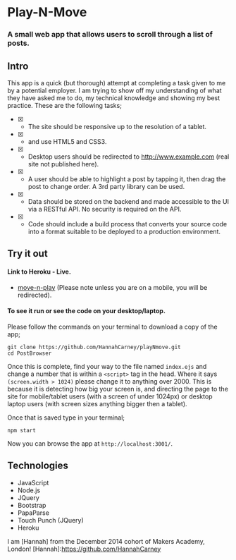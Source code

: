 # Play-N-Move
### A small web app that allows users to scroll through a list of posts.

## Intro

This app is a quick (but thorough) attempt at completing a task given to me by a potential employer. I am trying to show off my understanding of what they have asked me to do, my technical knowledge and showing my best practice. These are the following tasks;

* [X] - The site should be responsive up to the resolution of a tablet.
* [X] - and use HTML5 and CSS3.
* [X] - Desktop users should be redirected to http://www.example.com (real site not published here).
* [X] - A user should be able to highlight a post by tapping it, then drag the post to change order. A 3rd party library can be used.
* [X] - Data should be stored on the backend and made accessible to the UI via a RESTful API. No security is required on the API.
* [X] - Code should include a build process that converts your source code into a format suitable to be deployed to a production environment.

## Try it out

#### Link to Heroku - Live.

- [move-n-play](https://move-n-play.herokuapp.com)
(Please note unless you are on a mobile, you will be redirected).

#### To see it run or see the code on your desktop/laptop.

Please follow the commands on your terminal to download a copy of the app;

```
git clone https://github.com/HannahCarney/playNmove.git
cd PostBrowser
```
Once this is complete, find your way to the file named `index.ejs` and change a number that is within a `<script>` tag in the head. Where it says `(screen.width > 1024)` please change it to anything over 2000. This is because it is detecting how big your screen is, and directing the page to the site for mobile/tablet users (with a screen of under 1024px) or desktop laptop users (with screen sizes anything bigger then a tablet).

Once that is saved type in your terminal;

```
npm start
```

Now you can browse the app at `http://localhost:3001/`.


## Technologies

- JavaScript
- Node.js
- JQuery
- Bootstrap
- PapaParse
- Touch Punch (JQuery)
- Heroku

I am [Hannah] from the December 2014 cohort of Makers Academy, London!
[Hannah]:https://github.com/HannahCarney
